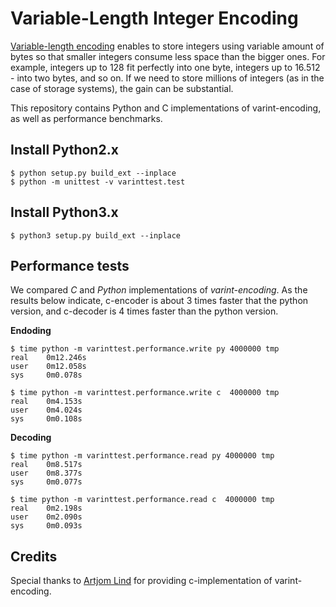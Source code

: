 # Variable-Length Integer Encoding

[Variable-length encoding](https://en.wikipedia.org/wiki/Variable-length_quantity) enables to store
integers using variable amount of bytes so that smaller integers consume less space than the bigger ones.
For example, integers up to 128 fit perfectly into one byte, integers up to 16.512 - into two bytes, and so on.
If we need to store millions of integers (as in the case of storage systems), the gain can be substantial.

This repository contains Python and C implementations of varint-encoding, as well as performance benchmarks.


## Install Python2.x

    $ python setup.py build_ext --inplace
    $ python -m unittest -v varinttest.test

## Install Python3.x

    $ python3 setup.py build_ext --inplace


## Performance tests
We compared *C* and *Python* implementations of *varint-encoding*.
As the results below indicate, c-encoder is about 3 times faster that the python version, and c-decoder is 4 times faster than the python version.

**Endoding**

    $ time python -m varinttest.performance.write py 4000000 tmp
    real    0m12.246s
    user    0m12.058s
    sys     0m0.078s

    $ time python -m varinttest.performance.write c  4000000 tmp
    real    0m4.153s
    user    0m4.024s
    sys     0m0.108s

**Decoding**

    $ time python -m varinttest.performance.read py 4000000 tmp
    real    0m8.517s
    user    0m8.377s
    sys     0m0.077s

    $ time python -m varinttest.performance.read c  4000000 tmp
    real    0m2.198s
    user    0m2.090s
    sys     0m0.093s

## Credits
Special thanks to [Artjom Lind](https://github.com/ds-dev) for providing c-implementation of varint-encoding.
